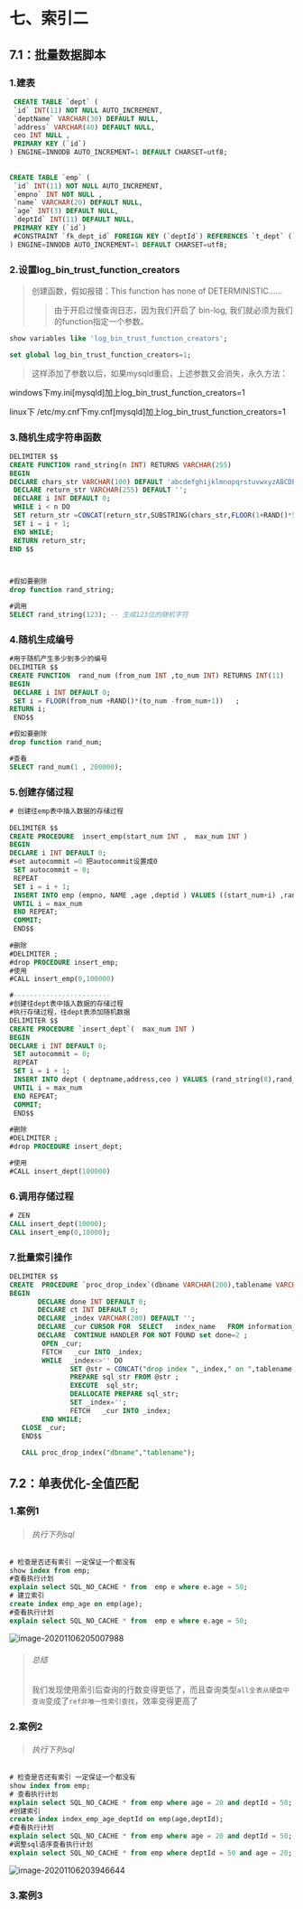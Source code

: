 # 七、索引二



## 7.1：批量数据脚本



### 1.建表



```sql
 CREATE TABLE `dept` (
 `id` INT(11) NOT NULL AUTO_INCREMENT,
 `deptName` VARCHAR(30) DEFAULT NULL,
 `address` VARCHAR(40) DEFAULT NULL,
 ceo INT NULL ,
 PRIMARY KEY (`id`)
) ENGINE=INNODB AUTO_INCREMENT=1 DEFAULT CHARSET=utf8;
 
 
CREATE TABLE `emp` (
 `id` INT(11) NOT NULL AUTO_INCREMENT,
 `empno` INT NOT NULL ,
 `name` VARCHAR(20) DEFAULT NULL,
 `age` INT(3) DEFAULT NULL,
 `deptId` INT(11) DEFAULT NULL,
 PRIMARY KEY (`id`)
 #CONSTRAINT `fk_dept_id` FOREIGN KEY (`deptId`) REFERENCES `t_dept` (`id`)
) ENGINE=INNODB AUTO_INCREMENT=1 DEFAULT CHARSET=utf8;

```



### 2.设置log_bin_trust_function_creators



> 创建函数，假如报错：This function has none of DETERMINISTIC......
>
> > 由于开启过慢查询日志，因为我们开启了 bin-log, 我们就必须为我们的function指定一个参数。



```sql
show variables like 'log_bin_trust_function_creators';

set global log_bin_trust_function_creators=1;
```



> 这样添加了参数以后，如果mysqld重启，上述参数又会消失，永久方法：



windows下my.ini[mysqld]加上log_bin_trust_function_creators=1 

linux下    /etc/my.cnf下my.cnf[mysqld]加上log_bin_trust_function_creators=1



### 3.随机生成字符串函数



```sql
DELIMITER $$
CREATE FUNCTION rand_string(n INT) RETURNS VARCHAR(255)
BEGIN    
DECLARE chars_str VARCHAR(100) DEFAULT 'abcdefghijklmnopqrstuvwxyzABCDEFJHIJKLMNOPQRSTUVWXYZ';
 DECLARE return_str VARCHAR(255) DEFAULT '';
 DECLARE i INT DEFAULT 0;
 WHILE i < n DO  
 SET return_str =CONCAT(return_str,SUBSTRING(chars_str,FLOOR(1+RAND()*52),1));  
 SET i = i + 1;
 END WHILE;
 RETURN return_str;
END $$
 


#假如要删除
drop function rand_string;

#调用
SELECT rand_string(123); -- 生成123位的随机字符
```



### 4.随机生成编号



```sql
#用于随机产生多少到多少的编号
DELIMITER $$
CREATE FUNCTION  rand_num (from_num INT ,to_num INT) RETURNS INT(11)
BEGIN   
 DECLARE i INT DEFAULT 0;  
 SET i = FLOOR(from_num +RAND()*(to_num -from_num+1))   ;
RETURN i;  
 END$$ 

#假如要删除
drop function rand_num;

#查看
SELECT rand_num(1 , 200000);
```



### 5.创建存储过程



```sql
# 创建往emp表中插入数据的存储过程
 
DELIMITER $$
CREATE PROCEDURE  insert_emp(start_num INT ,  max_num INT )
BEGIN  
DECLARE i INT DEFAULT 0;   
#set autocommit =0 把autocommit设置成0  
 SET autocommit = 0;    
 REPEAT  
 SET i = i + 1;  
 INSERT INTO emp (empno, NAME ,age ,deptid ) VALUES ((start_num+i) ,rand_string(6)   , rand_num(30,50),rand_num(1,10000));  
 UNTIL i = max_num  
 END REPEAT;  
 COMMIT;  
 END$$ 
 
#删除
#DELIMITER ;
#drop PROCEDURE insert_emp;
#使用
#CALL insert_emp(0,100000)

#------------------------
#创建往dept表中插入数据的存储过程
#执行存储过程，往dept表添加随机数据
DELIMITER $$
CREATE PROCEDURE `insert_dept`(  max_num INT )
BEGIN  
DECLARE i INT DEFAULT 0;   
 SET autocommit = 0;    
 REPEAT  
 SET i = i + 1;  
 INSERT INTO dept ( deptname,address,ceo ) VALUES (rand_string(8),rand_string(10),rand_num(1,500000));  
 UNTIL i = max_num  
 END REPEAT;  
 COMMIT;  
 END$$
 
#删除
#DELIMITER ;
#drop PROCEDURE insert_dept;

#使用
#CALL insert_dept(100000)

```



### 6.调用存储过程



```sql
# ZEN
CALL insert_dept(10000);
CALL insert_emp(0,10000);
```



### 7.批量索引操作



```sql
DELIMITER $$
CREATE  PROCEDURE `proc_drop_index`(dbname VARCHAR(200),tablename VARCHAR(200))
BEGIN
       DECLARE done INT DEFAULT 0;
       DECLARE ct INT DEFAULT 0;
       DECLARE _index VARCHAR(200) DEFAULT '';
       DECLARE _cur CURSOR FOR  SELECT   index_name   FROM information_schema.STATISTICS   WHERE table_schema=dbname AND table_name=tablename AND seq_in_index=1 AND    index_name <>'PRIMARY'  ;
       DECLARE  CONTINUE HANDLER FOR NOT FOUND set done=2 ;      
        OPEN _cur;
        FETCH   _cur INTO _index;
        WHILE  _index<>'' DO 
               SET @str = CONCAT("drop index ",_index," on ",tablename ); 
               PREPARE sql_str FROM @str ;
               EXECUTE  sql_str;
               DEALLOCATE PREPARE sql_str;
               SET _index=''; 
               FETCH   _cur INTO _index; 
        END WHILE;
   CLOSE _cur;
   END$$
   
   CALL proc_drop_index("dbname","tablename");
```



## 7.2：单表优化-全值匹配



### 1.案例1



> ###### 执行下列sql



```sql
# 检查是否还有索引 一定保证一个都没有
show index from emp;
#查看执行计划
explain select SQL_NO_CACHE * from  emp e where e.age = 50;
# 建立索引
create index emp_age on emp(age);
#查看执行计划
explain select SQL_NO_CACHE * from  emp e where e.age = 50;
```



<img src="./images/image-20201106205007988.png" alt="image-20201106205007988" />



> ###### 	总结
>
> 我们发现使用索引后查询的行数变得更低了，而且查询类型`all全表从硬盘中查询`变成了`ref非唯一性索引查找`，效率变得更高了



### 2.案例2



> ###### 执行下列sql



```sql
# 检查是否还有索引 一定保证一个都没有
show index from emp;
# 查看执行计划
explain select SQL_NO_CACHE * from emp where age = 20 and deptId = 50;
#创建索引
create index index_emp_age_deptId on emp(age,deptId);
#查看执行计划
explain select SQL_NO_CACHE * from emp where age = 20 and deptId = 50;
#调整sql语序查看执行计划
explain select SQL_NO_CACHE * from emp where deptId = 50 and age = 20;
```



<img src="./images/image-20201106203946644.png" alt="image-20201106203946644" />



### 3.案例3





































